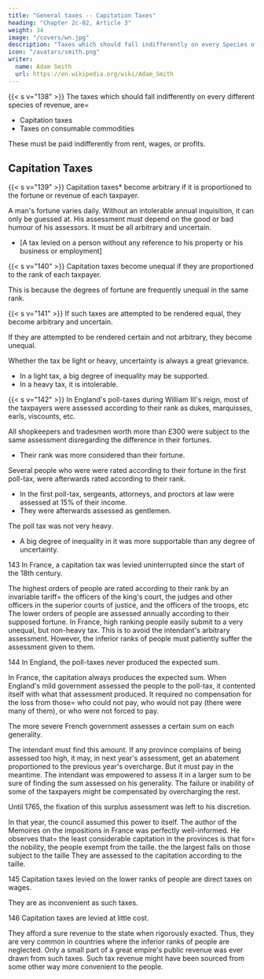 ```yaml
---
title: "General taxes -- Capitation Taxes"
heading: "Chapter 2c-02, Article 3"
weight: 34
image: "/covers/wn.jpg"
description: "Taxes which should fall indifferently on every Species of Revenue"
icon: "/avatars/smith.png"
writer:
  name: Adam Smith
  url: https://en.wikipedia.org/wiki/Adam_Smith
---
```



{{< s v="138" >}} The taxes which should fall indifferently on every different species of revenue, are= 
- Capitation taxes
- Taxes on consumable commodities

These must be paid indifferently from rent, wages, or profits.


## Capitation Taxes

{{< s v="139" >}} Capitation taxes* become arbitrary if it is proportioned to the fortune or revenue of each taxpayer.

A man's fortune varies daily. Without an intolerable annual inquisition, it can only be guessed at.
His assessment must depend on the good or bad humour of his assessors.
It must be all arbitrary and uncertain.

* [A tax levied on a person without any reference to his property or his business or employment]

{{< s v="140" >}} Capitation taxes become unequal if they are proportioned to the rank of each taxpayer.

This is because the degrees of fortune are frequently unequal in the same rank.

{{< s v="141" >}} If such taxes are attempted to be rendered equal, they become arbitrary and uncertain.

If they are attempted to be rendered certain and not arbitrary, they become unequal.

Whether the tax be light or heavy, uncertainty is always a great grievance.
- In a light tax, a big degree of inequality may be supported.
- In a heavy tax, it is intolerable.

{{< s v="142" >}} In England's poll-taxes during William III's reign, most of the taxpayers were assessed according to their rank as dukes, marquisses, earls, viscounts, etc.

All shopkeepers and tradesmen worth more than £300 were subject to the same assessment disregarding the difference in their fortunes.
- Their rank was more considered than their fortune.

Several people who were were rated according to their fortune in the first poll-tax, were afterwards rated according to their rank.
- In the first poll-tax, sergeants, attorneys, and proctors at law were assessed at 15% of their income.
- They were afterwards assessed as gentlemen.

The poll tax was not very heavy.
- A big degree of inequality in it was more supportable than any degree of uncertainty.

143 In France, a capitation tax was levied uninterrupted since the start of the 18th century.

The highest orders of people are rated according to their rank by an invariable tariff= 
    the officers of the king's court,
    the judges and other officers in the superior courts of justice, and
    the officers of the troops, etc
The lower orders of people are assessed annually according to their supposed fortune.
In France, high ranking people easily submit to a very unequal, but non-heavy tax.
    This is to avoid the intendant's arbitrary assessment.
However, the inferior ranks of people must patiently suffer the assessment given to them.

144 In England, the poll-taxes never produced the expected sum.

In France, the capitation always produces the expected sum.
When England's mild government assessed the people to the poll-tax, it contented itself with what that assessment produced.
    It required no compensation for the loss from those= 
        who could not pay,
        who would not pay (there were many of them), or
        who were not forced to pay.

The more severe French government assesses a certain sum on each generality.

The intendant must find this amount.
If any province complains of being assessed too high, it may, in next year's assessment, get an abatement proportioned to the previous year's overcharge.
    But it must pay in the meantime.
The intendant was empowered to assess it in a larger sum to be sure of finding the sum assessed on his generality.
    The failure or inability of some of the taxpayers might be compensated by overcharging the rest.

Until 1765, the fixation of this surplus assessment was left to his discretion.

In that year, the council assumed this power to itself.
The author of the Memoires on the impositions in France was perfectly well-informed.
    He observes that= 
        the least considerable capitation in the provinces is that for= 
            the nobility,
            the people exempt from the taille.
        the the largest falls on those subject to the taille
            They are assessed to the capitation according to the taille.

145 Capitation taxes levied on the lower ranks of people are direct taxes on wages.

They are as inconvenient as such taxes.

146 Capitation taxes are levied at little cost.

They afford a sure revenue to the state when rigorously exacted.
Thus, they are very common in countries where the inferior ranks of people are neglected.
Only a small part of a great empire's public revenue was ever drawn from such taxes.
Such tax revenue might have been sourced from some other way more convenient to the people.

